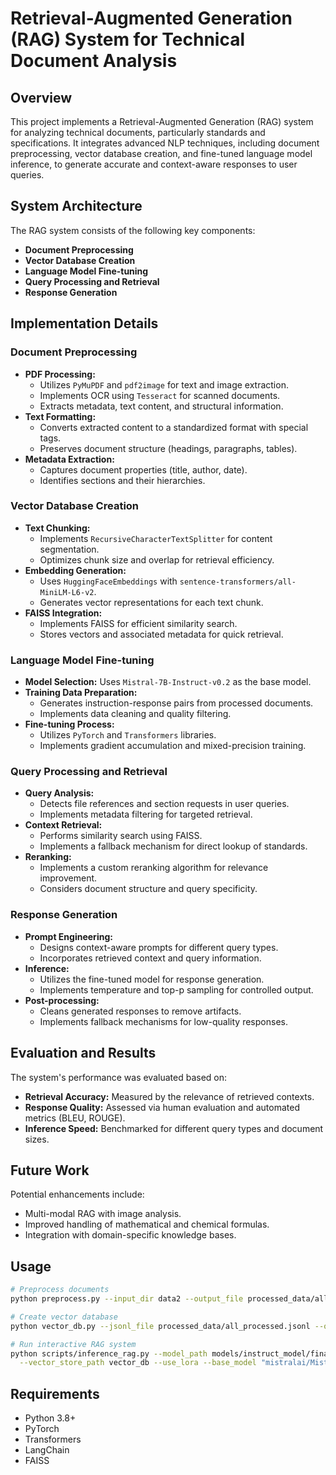# Retrieval-Augmented Generation (RAG) System for Technical Document Analysis

## Overview
This project implements a Retrieval-Augmented Generation (RAG) system for analyzing technical documents, particularly standards and specifications. It integrates advanced NLP techniques, including document preprocessing, vector database creation, and fine-tuned language model inference, to generate accurate and context-aware responses to user queries.

## System Architecture
The RAG system consists of the following key components:

- **Document Preprocessing**
- **Vector Database Creation**
- **Language Model Fine-tuning**
- **Query Processing and Retrieval**
- **Response Generation**

## Implementation Details

### Document Preprocessing
- **PDF Processing:**
  - Utilizes `PyMuPDF` and `pdf2image` for text and image extraction.
  - Implements OCR using `Tesseract` for scanned documents.
  - Extracts metadata, text content, and structural information.
- **Text Formatting:**
  - Converts extracted content to a standardized format with special tags.
  - Preserves document structure (headings, paragraphs, tables).
- **Metadata Extraction:**
  - Captures document properties (title, author, date).
  - Identifies sections and their hierarchies.

### Vector Database Creation
- **Text Chunking:**
  - Implements `RecursiveCharacterTextSplitter` for content segmentation.
  - Optimizes chunk size and overlap for retrieval efficiency.
- **Embedding Generation:**
  - Uses `HuggingFaceEmbeddings` with `sentence-transformers/all-MiniLM-L6-v2`.
  - Generates vector representations for each text chunk.
- **FAISS Integration:**
  - Implements FAISS for efficient similarity search.
  - Stores vectors and associated metadata for quick retrieval.

### Language Model Fine-tuning
- **Model Selection:** Uses `Mistral-7B-Instruct-v0.2` as the base model.
- **Training Data Preparation:**
  - Generates instruction-response pairs from processed documents.
  - Implements data cleaning and quality filtering.
- **Fine-tuning Process:**
  - Utilizes `PyTorch` and `Transformers` libraries.
  - Implements gradient accumulation and mixed-precision training.

### Query Processing and Retrieval
- **Query Analysis:**
  - Detects file references and section requests in user queries.
  - Implements metadata filtering for targeted retrieval.
- **Context Retrieval:**
  - Performs similarity search using FAISS.
  - Implements a fallback mechanism for direct lookup of standards.
- **Reranking:**
  - Implements a custom reranking algorithm for relevance improvement.
  - Considers document structure and query specificity.

### Response Generation
- **Prompt Engineering:**
  - Designs context-aware prompts for different query types.
  - Incorporates retrieved context and query information.
- **Inference:**
  - Utilizes the fine-tuned model for response generation.
  - Implements temperature and top-p sampling for controlled output.
- **Post-processing:**
  - Cleans generated responses to remove artifacts.
  - Implements fallback mechanisms for low-quality responses.

## Evaluation and Results
The system's performance was evaluated based on:
- **Retrieval Accuracy:** Measured by the relevance of retrieved contexts.
- **Response Quality:** Assessed via human evaluation and automated metrics (BLEU, ROUGE).
- **Inference Speed:** Benchmarked for different query types and document sizes.

## Future Work
Potential enhancements include:
- Multi-modal RAG with image analysis.
- Improved handling of mathematical and chemical formulas.
- Integration with domain-specific knowledge bases.

## Usage
```sh
# Preprocess documents
python preprocess.py --input_dir data2 --output_file processed_data/all_processed.jsonl

# Create vector database
python vector_db.py --jsonl_file processed_data/all_processed.jsonl --output_dir vector_db

# Run interactive RAG system
python scripts/inference_rag.py --model_path models/instruct_model/final \
  --vector_store_path vector_db --use_lora --base_model "mistralai/Mistral-7B-Instruct-v0.2"
```

## Requirements
- Python 3.8+
- PyTorch
- Transformers
- LangChain
- FAISS
